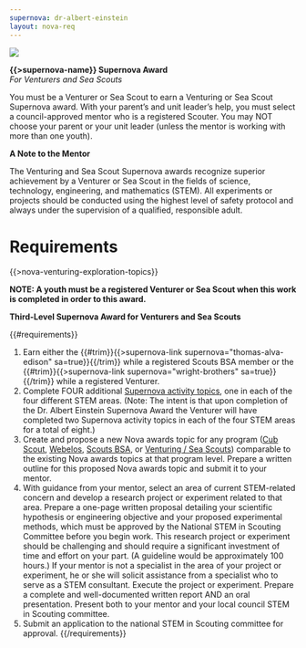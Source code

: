 ```yaml
---
supernova: dr-albert-einstein
layout: nova-req
---
```


<div class="D(f) Jc(sb) Fxd(rr) Fxd(c)--s">
<div class="W(175px) Ta(c) Fxs(0) Mx(a)--s"><img src="{{supernova}}-award.jpg" class="W(100%) Mx(a) H(a)"></div>
<div>

**{{>supernova-name}} Supernova Award**<br />*For Venturers and Sea Scouts*

You must be a Venturer or Sea Scout to earn a Venturing or Sea Scout Supernova award. With your parent’s and unit leader’s help, you must select a council-approved mentor who is a registered Scouter. You may NOT choose your parent or your unit leader (unless the mentor is working with more than one youth).

**A Note to the Mentor**

The Venturing and Sea Scout Supernova awards recognize superior achievement by a Venturer or Sea Scout in the fields of science, technology, engineering, and mathematics (STEM). All experiments or projects should be conducted using the highest level of safety protocol and always under the supervision of a qualified, responsible adult.

</div></div>

# Requirements

{{>nova-venturing-exploration-topics}}

**NOTE: A youth must be a registered Venturer or Sea Scout when this work is completed in order to this award.**

**Third-Level Supernova Award for Venturers and Sea Scouts**

{{#requirements}}
1. Earn either the {{#trim}}{{>supernova-link supernova="thomas-alva-edison" sa=true}}{{/trim}} while a registered Scouts BSA member or the {{#trim}}{{>supernova-link supernova="wright-brothers" sa=true}}{{/trim}} while a registered Venturer.
2. Complete FOUR additional [Supernova activity topics](../activity-topics/), one in each of the four different STEM areas. (Note: The intent is that upon completion of the Dr. Albert Einstein Supernova Award the Venturer will have completed two Supernova activity topics in each of the four STEM areas for a total of eight.)
3. Create and propose a new Nova awards topic for any program ([Cub Scout](../../cub-scouts/), [Webelos](../../cub-scouts/), [Scouts BSA](../../scouts-bsa/), or [Venturing / Sea Scouts](../../venturing-and-sea-scouts/)) comparable to the existing Nova awards topics at that program level. Prepare a written outline for this proposed Nova awards topic and submit it to your mentor.
4. With guidance from your mentor, select an area of current STEM-related concern and develop a research project or experiment related to that area. Prepare a one-page written proposal detailing your scientific hypothesis or engineering objective and your proposed experimental methods, which must be approved by the National STEM in Scouting Committee before you begin work.  This research project or experiment should be challenging and should require a significant investment of time and effort on your part. (A guideline would be approximately 100 hours.) If your mentor is not a specialist in the area of your project or experiment, he or she will solicit assistance from a specialist who to serve as a STEM consultant. Execute the project or experiment. Prepare a complete and well-documented written report AND an oral presentation. Present both to your mentor and your local council STEM in Scouting committee.
5. Submit an application to the national STEM in Scouting committee for approval.
{{/requirements}}
